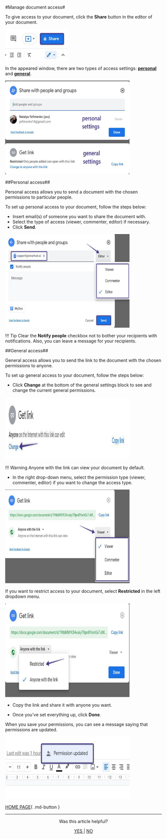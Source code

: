 #Manage document access#

To give access to your document, click the **Share** button in the editor of your document.

<img src="/src/img/3.00.png" width="200" height="100" alt="Share">

In the appeared window, there are two types of access settings: [**personal**](http://127.0.0.1:8000/src/managing/access/#personal-access) and [**general**](http://127.0.0.1:8000/src/managing/access/#general-access).

<img src="/src/img/3.01.png" width="400" height="300" alt="Access">

##Personal access##

Personal access allows you to send a document with the chosen permissions to particular people.

To set up personal access to your document, follow the steps below:

* Insert email(s) of someone you want to share the document with.
* Select the type of access (viewer, commenter, editor) if necessary.
* Click **Send**.

<img src="/src/img/3.02.png" width="400" height="300" alt="Personal">

!!! Tip
	Clear the **Notify people** checkbox not to bother your recipients with notifications. Also, you can leave a message for your recipients.

##General access##

General access allows you to send the link to the document with the chosen permissions to anyone.

To set up general access to your document, follow the steps below:

* Click **Change** at the bottom of the general settings block to see and change the current general permissions.

<img src="/src/img/3.03.png" width="400" height="200" alt="General">

!!! Warning
	Anyone with the link can view your document by default.

* In the right drop-down menu, select the permission type (viewer, commenter, editor) if you want to change the access type.

<img src="/src/img/3.04.png" width="400" height="300" alt="General">

If you want to restrict access to your document, select **Restricted** in the left dropdown menu.

<img src="/src/img/3.05.png" width="400" height="300" alt="Restrict">

* Copy the link and share it with anyone you want.

* Once you've set everything up, click **Done**.

When you save your permissions, you can see a message saying that permissions are updated.

<img src="/src/img/3.06.png" width="400" height="200" alt="Updated">


[HOME PAGE](http://127.0.0.1:8000/#about-google-docs){ .md-button } 


<hr>
<p align="center"> Was this article helpful? 
</p>
<p align="center"> 
<a href="https://docs.google.com/forms/d/e/1FAIpQLScW9pZTJTJFsRjZq-yfP0wz5DANOQlsFJeZjuScKLi_406VUA/viewform?vc=0&c=0&w=1&flr=0"> YES </a>	|   <a href="https://docs.google.com/forms/d/e/1FAIpQLScW9pZTJTJFsRjZq-yfP0wz5DANOQlsFJeZjuScKLi_406VUA/viewform?vc=0&c=0&w=1&flr=0"> NO </a>				
</p>